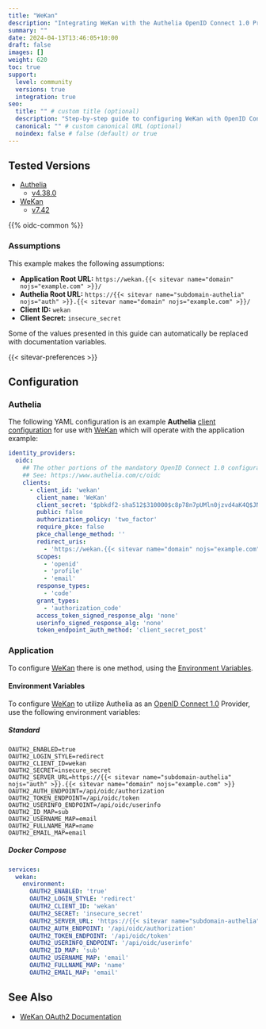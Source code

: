 ```yaml
---
title: "WeKan"
description: "Integrating WeKan with the Authelia OpenID Connect 1.0 Provider."
summary: ""
date: 2024-04-13T13:46:05+10:00
draft: false
images: []
weight: 620
toc: true
support:
  level: community
  versions: true
  integration: true
seo:
  title: "" # custom title (optional)
  description: "Step-by-step guide to configuring WeKan with OpenID Connect 1.0 for secure SSO. Enhance your login flow using Authelia’s modern identity management."
  canonical: "" # custom canonical URL (optional)
  noindex: false # false (default) or true
---
```


## Tested Versions

- [Authelia]
  - [v4.38.0](https://github.com/authelia/authelia/releases/tag/v4.38.0)
- [WeKan]
  - [v7.42](https://github.com/wekan/wekan/releases/tag/v7.42)

{{% oidc-common %}}

### Assumptions

This example makes the following assumptions:

- __Application Root URL:__ `https://wekan.{{< sitevar name="domain" nojs="example.com" >}}/`
- __Authelia Root URL:__ `https://{{< sitevar name="subdomain-authelia" nojs="auth" >}}.{{< sitevar name="domain" nojs="example.com" >}}/`
- __Client ID:__ `wekan`
- __Client Secret:__ `insecure_secret`

Some of the values presented in this guide can automatically be replaced with documentation variables.

{{< sitevar-preferences >}}

## Configuration

### Authelia

The following YAML configuration is an example __Authelia__ [client configuration] for use with [WeKan] which will
operate with the application example:

```yaml {title="configuration.yml"}
identity_providers:
  oidc:
    ## The other portions of the mandatory OpenID Connect 1.0 configuration go here.
    ## See: https://www.authelia.com/c/oidc
    clients:
      - client_id: 'wekan'
        client_name: 'WeKan'
        client_secret: '$pbkdf2-sha512$310000$c8p78n7pUMln0jzvd4aK4Q$JNRBzwAo0ek5qKn50cFzzvE9RXV88h1wJn5KGiHrD0YKtZaR/nCb2CJPOsKaPK0hjf.9yHxzQGZziziccp6Yng'  # The digest of 'insecure_secret'.
        public: false
        authorization_policy: 'two_factor'
        require_pkce: false
        pkce_challenge_method: ''
        redirect_uris:
          - 'https://wekan.{{< sitevar name="domain" nojs="example.com" >}}/_oauth/oidc'
        scopes:
          - 'openid'
          - 'profile'
          - 'email'
        response_types:
          - 'code'
        grant_types:
          - 'authorization_code'
        access_token_signed_response_alg: 'none'
        userinfo_signed_response_alg: 'none'
        token_endpoint_auth_method: 'client_secret_post'
```

### Application

To configure [WeKan] there is one method, using the [Environment Variables](#environment-variables).

#### Environment Variables

To configure [WeKan] to utilize Authelia as an [OpenID Connect 1.0] Provider, use the following environment variables:

##### Standard

```shell {title=".env"}
OAUTH2_ENABLED=true
OAUTH2_LOGIN_STYLE=redirect
OAUTH2_CLIENT_ID=wekan
OAUTH2_SECRET=insecure_secret
OAUTH2_SERVER_URL=https://{{< sitevar name="subdomain-authelia" nojs="auth" >}}.{{< sitevar name="domain" nojs="example.com" >}}
OAUTH2_AUTH_ENDPOINT=/api/oidc/authorization
OAUTH2_TOKEN_ENDPOINT=/api/oidc/token
OAUTH2_USERINFO_ENDPOINT=/api/oidc/userinfo
OAUTH2_ID_MAP=sub
OAUTH2_USERNAME_MAP=email
OAUTH2_FULLNAME_MAP=name
OAUTH2_EMAIL_MAP=email
```

##### Docker Compose

```yaml {title="compose.yml"}
services:
  wekan:
    environment:
      OAUTH2_ENABLED: 'true'
      OAUTH2_LOGIN_STYLE: 'redirect'
      OAUTH2_CLIENT_ID: 'wekan'
      OAUTH2_SECRET: 'insecure_secret'
      OAUTH2_SERVER_URL: 'https://{{< sitevar name="subdomain-authelia" nojs="auth" >}}.{{< sitevar name="domain" nojs="example.com" >}}'
      OAUTH2_AUTH_ENDPOINT: '/api/oidc/authorization'
      OAUTH2_TOKEN_ENDPOINT: '/api/oidc/token'
      OAUTH2_USERINFO_ENDPOINT: '/api/oidc/userinfo'
      OAUTH2_ID_MAP: 'sub'
      OAUTH2_USERNAME_MAP: 'email'
      OAUTH2_FULLNAME_MAP: 'name'
      OAUTH2_EMAIL_MAP: 'email'
```

## See Also

- [WeKan OAuth2 Documentation](https://github.com/wekan/wekan/wiki/OAuth2)

[WeKan]: https://github.com/wekan/wekan
[Authelia]: https://www.authelia.com
[OpenID Connect 1.0]: ../../../openid-connect/introduction.md
[client configuration]: ../../../../configuration/identity-providers/openid-connect/clients.md
